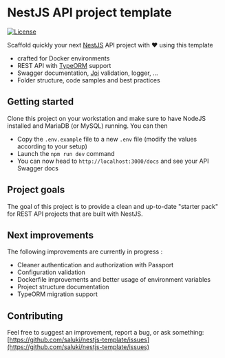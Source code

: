 
NestJS API project template
===

[![License](https://img.shields.io/github/license/saluki/nestjs-template.svg)](https://github.com/saluki/nestjs-template/blob/master/LICENSE)

Scaffold quickly your next [NestJS](https://nestjs.com/) API project with 
❤️ using this template

- crafted for Docker environments
- REST API with [TypeORM](http://typeorm.io) support 
- Swagger documentation, [Joi](https://github.com/hapijs/joi) validation, logger, ...
- Folder structure, code samples and best practices

Getting started
---

Clone this project on your workstation and make sure to have NodeJS installed and MariaDB (or MySQL) running. You can then

- Copy the `.env.example` file to a new `.env` file (modify the values according to your setup)
- Launch the `npm run dev` command
- You can now head to `http://localhost:3000/docs` and see your API Swagger docs 

Project goals
---

The goal of this project is to provide a clean and up-to-date "starter pack" for REST API projects that are built with NestJS.

Next improvements
---

The following improvements are currently in progress : 

- Cleaner authentication and authorization with Passport
- Configuration validation
- Dockerfile improvements and better usage of environment variables
- Project structure documentation
- TypeORM migration support

Contributing
---

Feel free to suggest an improvement, report a bug, or ask something: [https://github.com/saluki/nestjs-template/issues](https://github.com/saluki/nestjs-template/issues)